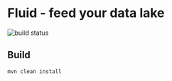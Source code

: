 # Fluid - feed your data lake

![build status](https://travis-ci.org/cescoffier/fluid.svg?branch=master)


## Build

```bash
mvn clean install
```

